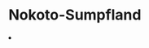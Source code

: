 # Nokoto-Sumpfland

<procedure title="Städte und besondere Orte">
<list columns="3">
<li><a href="Suempfe-des-Vergessens.md"></a></li>
</list>
</procedure>
